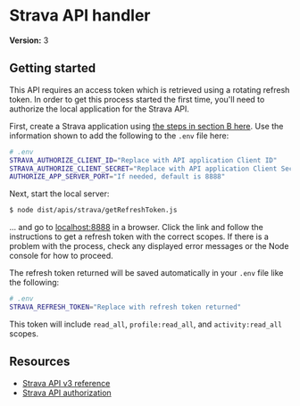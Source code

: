# Strava API handler

**Version:** 3

## Getting started

This API requires an access token which is retrieved using a rotating refresh token. In order to get this process started the first time, you'll need to authorize the local application for the Strava API.

First, create a Strava application using [the steps in section B here](https://developers.strava.com/docs/getting-started/#account). Use the information shown to add the following to the `.env` file here:

```bash
# .env
STRAVA_AUTHORIZE_CLIENT_ID="Replace with API application Client ID"
STRAVA_AUTHORIZE_CLIENT_SECRET="Replace with API application Client Secret"
AUTHORIZE_APP_SERVER_PORT="If needed, default is 8888"
```

Next, start the local server:

```bash
$ node dist/apis/strava/getRefreshToken.js
```

... and go to [localhost:8888](http://localhost:8888) in a browser. Click the link and follow the instructions to get a refresh token with the correct scopes. If there is a problem with the process, check any displayed error messages or the Node console for how to proceed.

The refresh token returned will be saved automatically in your `.env` file like the following:

```bash
# .env
STRAVA_REFRESH_TOKEN="Replace with refresh token returned"
```

This token will include `read_all`, `profile:read_all`, and `activity:read_all` scopes.

## Resources

- [Strava API v3 reference](https://developers.strava.com/docs/reference/)
- [Strava API authorization](https://developers.strava.com/docs/authentication/)
